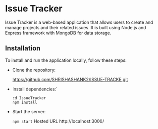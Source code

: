 # Issue Tracker
Issue Tracker is a web-based application that allows users to create and manage projects and their related issues. It is built using Node.js and Express framework with MongoDB for data storage.

## Installation
To install and run the application locally, follow these steps:

- Clone the repository:

    https://github.com/SHRISHASHANK2/ISSUE-TRACKE.git
- Install dependencies:`
    ```
    cd IssueTracker
    npm install
    ```
 - Start the server:
 
    `npm start`
Hosted URL
http://localhost:3000/
